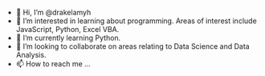 - 👋 Hi, I’m @drakelamyh
- 👀 I’m interested in learning about programming. Areas of interest include JavaScript, Python, Excel VBA.
- 🌱 I’m currently learning Python.
- 💞️ I’m looking to collaborate on areas relating to Data Science and Data Analysis.
- 📫 How to reach me ...

<!---
drakelamyh/drakelamyh is a ✨ special ✨ repository because its `README.md` (this file) appears on your GitHub profile.
You can click the Preview link to take a look at your changes.
--->
